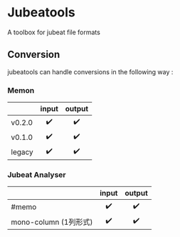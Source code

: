 # Jubeatools
A toolbox for jubeat file formats

## Conversion
jubeatools can handle conversions in the following way :

### Memon
|        | input | output |
|--------|:-----:|:------:|
| v0.2.0 | ✔️     | ✔️      |
| v0.1.0 | ✔️     | ✔️      |
| legacy | ✔️     | ✔️      |

### Jubeat Analyser
|                      | input | output |
|----------------------|:-----:|:------:|
| #memo                | ✔️     | ✔️      |
| mono-column (1列形式) | ✔️     | ✔️      |